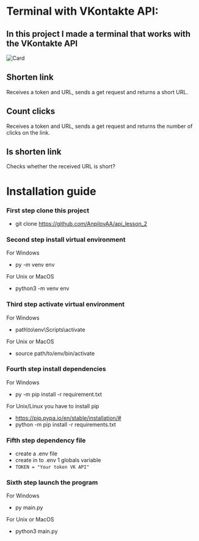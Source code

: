 # Terminal with VKontakte API: 


## In this project I made a terminal that works with the VKontakte API

![Card](https://s12.gifyu.com/images/SZp4k.gif)

## Shorten link
Receives a token and URL, sends a get request and returns a short URL. 

## Count clicks
Receives a token and URL, sends a get request and returns the number of clicks on the link.

## Is shorten link
Checks whether the received URL is short?

# Installation guide

### First step clone this project
- git clone https://github.com/AnpilovAA/api_lesson_2

### Second step install virtual environment

For Windows
- py -m venv env 

For Unix or MacOS
- python3 -m venv env

### Third step activate virtual environment

For Windows
- path\to\env\Scripts\activate

For Unix or MacOS
- source path/to/env/bin/activate

### Fourth step install dependencies

For Windows
- py -m pip install -r requirement.txt

For Unix/Linux you have to install pip
- https://pip.pypa.io/en/stable/installation/#
- python -m pip install -r requirements.txt

### Fifth step dependency file
- create a .env file
- create in to .env 1 globals variable
- `TOKEN = "Your token VK API"`
### Sixth step launch the program

For Windows
- py main.py

For Unix or MacOS
- python3 main.py